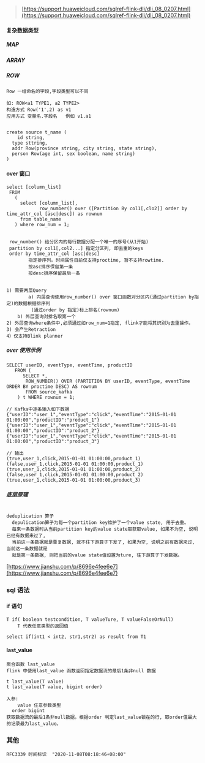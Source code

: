 > [https://support.huaweicloud.com/sqlref-flink-dli/dli_08_0207.html](https://support.huaweicloud.com/sqlref-flink-dli/dli_08_0207.html)

#### 复杂数据类型

##### MAP

##### ARRAY

##### ROW

```
Row 一组命名的字段,字段类型可以不同

如: ROW<a1 TYPE1, a2 TYPE2>
构造方式 Row('1',2) as v1
应用方式 变量名.字段名   例如 v1.a1


create source t_name (
	id string,
  type sttring,
  addr Row(province string, city string, state string),
  person Row(age int, sex boolean, name string)
)
```

#### over 窗口

```
select [column_list]
 FROM
   (
     select [column_list],
            row_number() over ([Partition By col1[,clo2]] order by time_attr_col [asc|desc]) as rownum
     from table_name
   ) where row_num = 1;


 row_number() 给分区内的每行数据分配一个唯一的序号(从1开始)
 partition by col1[,col2...] 指定分区列, 即去重的keys
 order by time_attr_col [asc|desc]
 		指定排序列。时间属性目前仅支持proctime, 暂不支持rowtime.
    	按asc排序保留第一条
    	按desc排序保留最后一条


1) 需要两层Query
		a) 内层查询使用row_number() over 窗口函数对分区内(通过partition by指定)的数据根据排序列
    	 (通过order by 指定)标上排名(rownum)
    b) 外层查询对排名取第一个
2) 外层查询where条件中,必须通过如row_num=1指定, flink才能将其识别为去重操作。
3) 会产生Retraction
4）仅支持Blink planner
```

##### over 使用示例

```
SELECT userID, eventType, eventTime, productID
   FROM (
      SELECT *,
       ROW_NUMBER() OVER (PARTITION BY userID, eventType, eventTime ORDER BY proctime DESC) AS rownum
       FROM source_kafka
    ) t WHERE rownum = 1;

// Kafka中逐条输入如下数据
{"userID":"user_1","eventType":"click","eventTime":"2015-01-01 01:00:00","productID":"product_1"}
{"userID":"user_1","eventType":"click","eventTime":"2015-01-01 01:00:00","productID":"product_2"}
{"userID":"user_1","eventType":"click","eventTime":"2015-01-01 01:00:00","productID":"product_3"}

// 输出
(true,user_1,click,2015-01-01 01:00:00,product_1)
(false,user_1,click,2015-01-01 01:00:00,product_1)
(true,user_1,click,2015-01-01 01:00:00,product_2)
(false,user_1,click,2015-01-01 01:00:00,product_2)
(true,user_1,click,2015-01-01 01:00:00,product_3)

```

##### 底层原理

```

deduplication 算子
  depulication算子为每一个partition key维护了一个value state, 用于去重。
  每来一条数据时从当前partition key的value state取获取value, 如果不为空, 说明已经有数据来过了,
  当前这一条数据就是重复数据, 就不往下游算子下发了, 如果为空, 说明之前有数据来过, 当前这一条数据就是
  就是第一条数据, 则把当前的value state值设置为ture, 往下游算子下发数据。
```

[https://www.jianshu.com/p/8696e4fee6e7](https://www.jianshu.com/p/8696e4fee6e7)

###

### sql 语法

#### if 语句

```
T if( boolean testcondition, T valueTure, T valueFalseOrNull)
	T 代表任意类型的返回值

select if(int1 < int2, str1,str2) as result from T1

```

#### last_value

```
聚合函数 last_value
flink 中使用last_value 函数返回指定数据流的最后1条非null 数据

t last_value(T value)
t last_value(T value, bigint order)

入参:
	value 任意参数类型
  order bigint
获取数据流的最后1条非null数据。根据order 判定last_value锁在的行, 取order值最大的记录最为last_value。
```

### 其他

```
RFC3339 时间标识  "2020-11-08T08:18:46+08:00"
```
